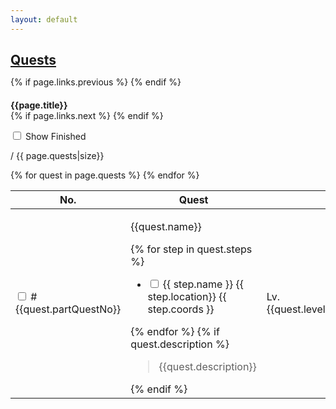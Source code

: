 ```yaml
---
layout: default
---
```



<div class="container">
  <nav class="level">
      <div class="level-left">
          <p class="level-item">
              <h1 style="margin-bottom: 0" class="title is-3 has-text-centered"><a href="/quests/">Quests</a></h1>
          </p>
          <p class="level-item">
              {% if page.links.previous %}
              <a href="{{ page.links.previous }}">
                <span class="icon">
                  <i class="fas fa-chevron-circle-left"></i>
                </span>
              </a>
              {% endif %}
              <h4 style="margin-bottom: 0" class="subtitle is-4">{{page.title}}</h4>
              {% if page.links.next %}
              <a href="{{ page.links.next }}">
                <span class="icon">
                  <i class="fas fa-chevron-circle-right"></i>
                </span>
              </a>
              {% endif %}
          </p>
      </div>
      <div class="level-right">
          <p class="level-item">
              <div class="checkboxes">
                  <label class="checkbox">
                      <input type="checkbox" id="check-showFinished"/> 
                      Show Finished
                  </label>
              </div>
          </p>
      </div>
  </nav>

  <div class="level">
    <div class="level-left">
      <p class="level-item"></p>
    </div>
    <div class="level-right">
      <p class="level-item">
        <span id="quest-count-remain"></span> / <span id="quest-count-total">{{ page.quests|size}}</span>
      </p>
    </div>
  </div>

  <table class="table is-fullwidth">
      <thead>
          <tr>
              <th style="width: 5em">No.</th>
              <th>Quest</th>
              <th></th>
              <th style="width: 20em">Location</th>
              <th>Unlocks</th>
              <th>Requires</th>
          </tr>
      </thead>
      <tbody>
        {% for quest in page.quests %}
        <tr class="quest-row" data-rowid="{{quest.rowId}}" >
          <td>
            <input 
              type="checkbox" 
              class="checkbox questCheckbox" 
              id="completed-{{quest.rowId}}"
              onchange="handleQuestChecked({{quest.rowId}})"
              />
            <span>#{{quest.partQuestNo}}</span>
          </td>
          <!-- quest -->
          <td class="quest-col">
            <div class="level clickable" onclick="toggleDetail({{quest.rowId}})">
              <div class="level-left">
                <p class="level-item">
                  <span class="icon-text">
                    <span class="icon"><i class="quest-{{quest.icon}}"></i></span>
                    <span class="quest-name">{{quest.name}}</span>
                  </span>
                </p>
              </div>
              <div class="level-right">
                <p class="level-item">
                  <span class="icon"><i id="row-chevron-{{quest.rowId}}" class="row-chevron fas fa-chevron-down"></i></span>
                </p>
              </div>
            </div>
            <div id="quest-detail-{{quest.rowId}}" class="quest-detail is-hidden">
              {% for step in quest.steps %}
                <ul class="quest-steps">
                    <li>
                        <input type="checkbox" class="checkbox" id="completed-step-{{quest.rowId}}-{{forloop.index}}"/>
                        <span class="name">{{ step.name }}</span>
                        <span class="tag is-light">
                            {{ step.location}} {{ step.coords }}
                        </span>
                    </li>
                </ul>
              {% endfor %}
              {% if quest.description %}
              <blockquote>
                {{quest.description}}
              </blockquote>
              {% endif %}
            </div>
          </td>
          <!-- level -->
          <td class="clickable" onclick="toggleDetail({{quest.rowId}})">
              Lv.{{quest.level}}
          </td>
          <!-- issuer -->
          <td class="clickable" onclick="toggleDetail({{quest.rowId}})">
            <div class="npc">
              {{ quest.issuer.name }}
              <span class="tag is-light">
                  {{ quest.issuer.location}} {{ quest.issuer.coords }}
              </span>
            </div>
          </td>
          <td><!-- unlocks -->
              {% if quest.soloDuty %}
              <div>
                  <span class="icon-text">
                      <span class="icon"><i class="solo-duty"></i></span>
                      <span>Solo Duty Lv.{{ quest.soloDuty.levelSync }}</span>
                  </span>
              </div>
              {% endif %}
              {% for unlock in quest.unlocks %}
                {% if unlock.link %}<a href="{{unlock.link}}">{% endif %}
                <div>
                    <span class="icon-text">
                        <span class="icon"><i class="{{unlock.type}}"></i></span>
                        <span>{{unlock.name}}</span>
                    </span>
                </div>
                {% if unlock.link %}</a>{% endif %}
              {% endfor %}
          </td>
          <td><!-- requires -->
              {% for required in quest.requires %}
                  {% if required.link %}<a href="{{required.link}}">{% endif %}
                  <div class="quest">
                      <span class="icon-text">
                          <span class="icon"><i class="quest-{{required.icon}}"></i></span>
                          <span>{{required.name}}</span>
                      </span>
                  </div>
                  {% if required.link %}</a>{% endif %}
              {% endfor %}
          </td>
        </tr>
        {% endfor %}
      </tbody>
  </table>
</div>

<script type="text/javascript" src="/js/storage.js"></script>
<script type="text/javascript" src="/js/finished.js"></script>

<script>

window.QUEST_CONFIG_SHOW_FINISHED = "quest:config:showFinished"

document.addEventListener("DOMContentLoaded", async () => {
  var checkShowFinished = document.getElementById("check-showFinished");
  const showFinished = getLocalFlag("", QUEST_CONFIG_SHOW_FINISHED)
  setShowFinished(showFinished)
  checkShowFinished.checked = showFinished
  checkShowFinished.onchange = (evt) => { setShowFinished(evt.target.checked) }

  updateRows();
})

function updateRemainCount() {
  var questCountRemain = document.getElementById("quest-count-remain")

  var checks = document.getElementsByClassName("questCheckbox")
  var finishedCount = 0;
  for (const it of checks) {
    if (it.checked) finishedCount += 1
  }
  questCountRemain.innerHTML = checks.length - finishedCount
}

function setShowFinished(value) {
  window.questsShowFinished = value
  setLocalFlag("", QUEST_CONFIG_SHOW_FINISHED, value)

  if (window.questsShowFinished) {
    removeHiddenFinishedStyle('quest-row')
  } else {
    appendHiddenFinishedStyle('quest-row')
  }
}

function updateRows() {
  const rows = document.getElementsByClassName("quest-row");
  const tbody = rows[0].parentNode
  for (const row of rows) {
    const checkbox = row.getElementsByClassName("checkbox")[0]
    const isFinished = isQuestFinished(row.dataset.rowid)

    if (isFinished) {
        row.classList.add("is-finished")
        checkbox.checked = true
    } else {
        row.classList.remove("is-finished")
        checkbox.checked = false
    }
  }
  updateRemainCount();
}

function toggleDetail(rowId) {
  const chevron = document.getElementById(`row-chevron-${rowId}`)
  const detail = document.getElementById(`quest-detail-${rowId}`)
  const currentIsOpen = chevron.classList.contains("fa-chevron-up")

  // collapse all others
  const details = document.getElementsByClassName('quest-detail')
  for (const it of details) {
    it.classList.add("is-hidden")
  }
  const chevrons = document.getElementsByClassName('row-chevron')
  for (const it of chevrons) {
    it.classList.remove("fa-chevron-up")
    it.classList.add("fa-chevron-down")
  }

  // expand this one
  if (!currentIsOpen) {
    detail.classList.remove("is-hidden")
    chevron.classList.add("fa-chevron-up")
  }
}

function getAllNextSiblings(node) {
  return getAllSiblings(node, 'nextSibling')
}
function getAllPreviousSiblings(node) {
  return getAllSiblings(node, 'previousSibling')
}
function getAllSiblings(node, propertyName) {
  propertyName = propertyName || 'previousSibling'
  const siblings = []
  while (node[propertyName]) {
    if (node[propertyName].nodeType != Node.TEXT_NODE) {
      siblings.push(node[propertyName])
    }
    node = node[propertyName]
  }
  return siblings
}

function handleQuestChecked(rowId) {
  const row = document.querySelector(`[data-rowid="${rowId}"]`)
  const checkbox = document.getElementById(`completed-${rowId}`)

  const nodes = checkbox.checked 
    ? getAllPreviousSiblings(row) 
    : getAllNextSiblings(row)
  nodes.push(row)
  for (var node of nodes) {
    setQuestFinished(node.dataset.rowid, checkbox.checked)
  }

  updateRows();
}
</script>